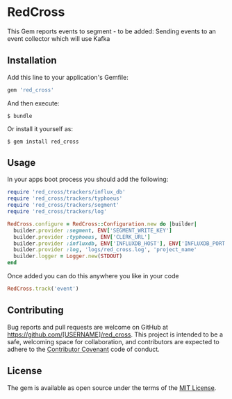 # RedCross

This Gem reports events to segment - to be added:
Sending events to an event collector which will use Kafka

## Installation

Add this line to your application's Gemfile:

```ruby
gem 'red_cross'
```

And then execute:

    $ bundle

Or install it yourself as:

    $ gem install red_cross

## Usage

In your apps boot process you should add the following:

```ruby
require 'red_cross/trackers/influx_db'
require 'red_cross/trackers/typhoeus'
require 'red_cross/trackers/segment'
require 'red_cross/trackers/log'

RedCross.configure = RedCross::Configuration.new do |builder|
  builder.provider :segment, ENV['SEGMENT_WRITE_KEY']
  builder.provider :typhoeus, ENV['CLERK_URL']
  builder.provider :influxdb, ENV['INFLUXDB_HOST'], ENV['INFLUXDB_PORT'], ENV['INFLUXDB_DB']
  builder.provider :log, 'logs/red_cross.log', 'project_name'
  builder.logger = Logger.new(STDOUT)
end
```

Once added you can do this anywhere you like in your code

```ruby
RedCross.track('event')
```

## Contributing

Bug reports and pull requests are welcome on GitHub at https://github.com/[USERNAME]/red_cross. This project is intended to be a safe, welcoming space for collaboration, and contributors are expected to adhere to the [Contributor Covenant](contributor-covenant.org) code of conduct.


## License

The gem is available as open source under the terms of the [MIT License](http://opensource.org/licenses/MIT).


